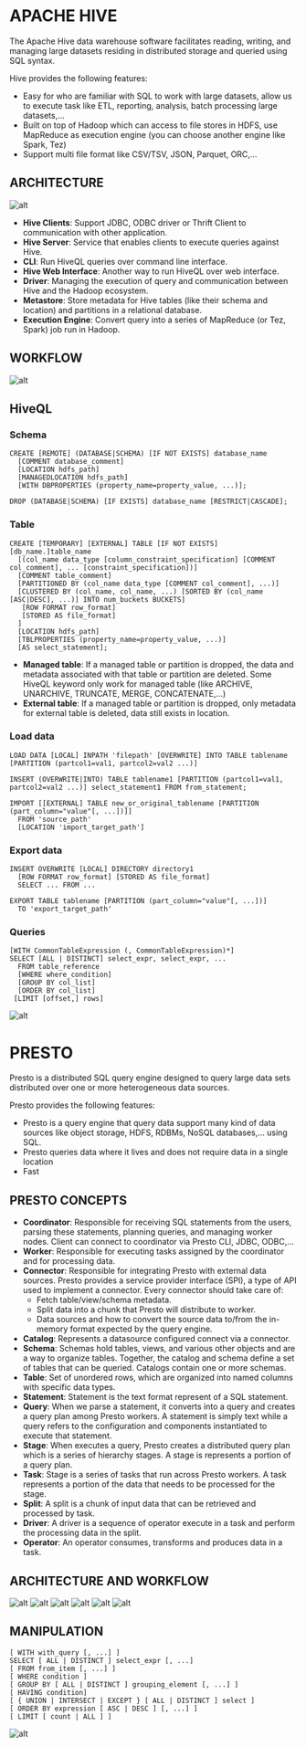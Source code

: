 # APACHE HIVE

The Apache Hive data warehouse software facilitates reading, writing, and managing large datasets residing in distributed storage and queried using SQL syntax.

Hive provides the following features:

- Easy for who are familiar with SQL to work with large datasets, allow us to execute task like ETL, reporting, analysis, batch processing large datasets,...
- Built on top of Hadoop which can access to file stores in HDFS, use MapReduce as execution engine (you can choose another engine like Spark, Tez)
- Support multi file format like CSV/TSV, JSON, Parquet, ORC,...

## ARCHITECTURE
![alt](General-Architecture-of-Hive.png)

- **Hive Clients**: Support JDBC, ODBC driver or Thrift Client to communication with other application.
- **Hive Server**: Service that enables clients to execute queries against Hive.
- **CLI**: Run HiveQL queries over command line interface.
- **Hive Web Interface**: Another way to run HiveQL over web interface.
- **Driver**: Managing the execution of query and communication between Hive and the Hadoop ecosystem.
- **Metastore**: Store metadata for Hive tables (like their schema and location) and partitions in a relational database.
- **Execution Engine**: Convert query into a series of MapReduce (or Tez, Spark) job run in Hadoop.

## WORKFLOW
![alt](Untitled-drawing-4-3.png)

## HiveQL

[//]: # (| Type      | Description                        |)

[//]: # (|-----------|------------------------------------|)

[//]: # (| TINYINT   | 1 byte signed integer              |)

[//]: # (| SMALLINT  | 2 byte signed integer              |)

[//]: # (| INT       | 4 byte signed integer              |)

[//]: # (| BIGINT    | 8 byte signed integer              |)

[//]: # (| BOOLEAN   | TRUE or FALSE                      |)

[//]: # (| FLOAT     | Single precision floating point    |)

[//]: # (| DOUBLE    | Double precision floating point    |)

[//]: # (| STRING    | Sequence of characters             |)

[//]: # (| TIMESTAMP | Integer, float, or string          |)

[//]: # (| BINARY    | Sequence of bytes                  |)

[//]: # (| STRUCT    | Like an object                     |)

[//]: # (| MAP       | Collection of key-value            |)

[//]: # (| ARRAY     | Ordered sequences of the same type |)

### Schema

```
CREATE [REMOTE] (DATABASE|SCHEMA) [IF NOT EXISTS] database_name
  [COMMENT database_comment]
  [LOCATION hdfs_path]
  [MANAGEDLOCATION hdfs_path]
  [WITH DBPROPERTIES (property_name=property_value, ...)];
  
DROP (DATABASE|SCHEMA) [IF EXISTS] database_name [RESTRICT|CASCADE];
```

### Table
```
CREATE [TEMPORARY] [EXTERNAL] TABLE [IF NOT EXISTS] [db_name.]table_name 
  [(col_name data_type [column_constraint_specification] [COMMENT col_comment], ... [constraint_specification])]
  [COMMENT table_comment]
  [PARTITIONED BY (col_name data_type [COMMENT col_comment], ...)]
  [CLUSTERED BY (col_name, col_name, ...) [SORTED BY (col_name [ASC|DESC], ...)] INTO num_buckets BUCKETS]
   [ROW FORMAT row_format] 
   [STORED AS file_format]
  ]
  [LOCATION hdfs_path]
  [TBLPROPERTIES (property_name=property_value, ...)]
  [AS select_statement]; 
```

- **Managed table**:  If a managed table or partition is dropped, the data and metadata associated with that table or partition are deleted. Some HiveQL keyword only work for managed table (like ARCHIVE, UNARCHIVE, TRUNCATE, MERGE, CONCATENATE,...)
- **External table**: If a managed table or partition is dropped, only metadata for external table is deleted, data still exists in location.

### Load data

```
LOAD DATA [LOCAL] INPATH 'filepath' [OVERWRITE] INTO TABLE tablename [PARTITION (partcol1=val1, partcol2=val2 ...)]

INSERT (OVERWRITE|INTO) TABLE tablename1 [PARTITION (partcol1=val1, partcol2=val2 ...)] select_statement1 FROM from_statement;

IMPORT [[EXTERNAL] TABLE new_or_original_tablename [PARTITION (part_column="value"[, ...])]]
  FROM 'source_path'
  [LOCATION 'import_target_path']
```

### Export data
```
INSERT OVERWRITE [LOCAL] DIRECTORY directory1
  [ROW FORMAT row_format] [STORED AS file_format]
  SELECT ... FROM ...
  
EXPORT TABLE tablename [PARTITION (part_column="value"[, ...])]
  TO 'export_target_path'
```
### Queries
```
[WITH CommonTableExpression (, CommonTableExpression)*]    
SELECT [ALL | DISTINCT] select_expr, select_expr, ...
  FROM table_reference
  [WHERE where_condition]
  [GROUP BY col_list]
  [ORDER BY col_list]
 [LIMIT [offset,] rows]
```

![alt](hive_function.png)

# PRESTO
Presto is a distributed SQL query engine designed to query large data sets distributed over one or more heterogeneous data sources.

Presto provides the following features:
- Presto is a query engine that query data support many kind of data sources like  object storage, HDFS, RDBMs, NoSQL databases,... using SQL.
- Presto queries data where it lives and does not require data in a single location
- Fast

## PRESTO CONCEPTS
- **Coordinator**: Responsible for receiving SQL statements from the users, parsing these statements, planning queries, and managing worker nodes. Client can connect to coordinator via Presto CLI, JDBC, ODBC,...
- **Worker**: Responsible for executing tasks assigned by the coordinator and for processing data.
- **Connector**: Responsible for integrating Presto with external data sources. Presto provides a service provider interface (SPI), a type of API used to implement a connector. Every connector should take care of:
    - Fetch table/view/schema metadata.
    - Split data into a chunk that Presto will distribute to worker.
    - Data sources and how to convert the source data to/from the in-memory format expected by the query engine.
- **Catalog**: Represents a datasource configured connect via a connector.
- **Schema**: Schemas hold tables, views, and various other objects and are a way to organize tables. Together, the catalog and schema define a set of tables that can be queried. Catalogs contain one or more schemas.
- **Table**: Set of unordered rows, which are organized into named columns with specific data types.
- **Statement**: Statement is the text format represent of a SQL statement.
- **Query**: When we parse a statement, it converts into a query and creates a query plan among Presto workers. A statement is simply text while a query refers to the configuration and components instantiated to execute that statement.
- **Stage**: When executes a query, Presto creates a distributed query plan which is a series of hierarchy stages. A stage is represents a portion of a query plan.
- **Task**: Stage is a series of tasks that run across Presto workers. A task represents a portion of the data that needs to be processed for the stage.
- **Split**: A split is a chunk of input data that can be retrieved and processed by task. 
- **Driver**: A driver is a sequence of operator execute in a task and perform the processing data in the split.
- **Operator**: An operator consumes, transforms and produces data in a task.
## ARCHITECTURE AND WORKFLOW
![alt](presto-architecture.png)
![alt](query_plan.png)
![alt](distributed_plan.png)
![alt](stage_to_task.png)
![alt](split_task.png)
![alt](task-driver.png)

## MANIPULATION
```
[ WITH with_query [, ...] ]
SELECT [ ALL | DISTINCT ] select_expr [, ...]
[ FROM from_item [, ...] ]
[ WHERE condition ]
[ GROUP BY [ ALL | DISTINCT ] grouping_element [, ...] ]
[ HAVING condition]
[ { UNION | INTERSECT | EXCEPT } [ ALL | DISTINCT ] select ]
[ ORDER BY expression [ ASC | DESC ] [, ...] ]
[ LIMIT [ count | ALL ] ]
```

![alt](preto_function.png)